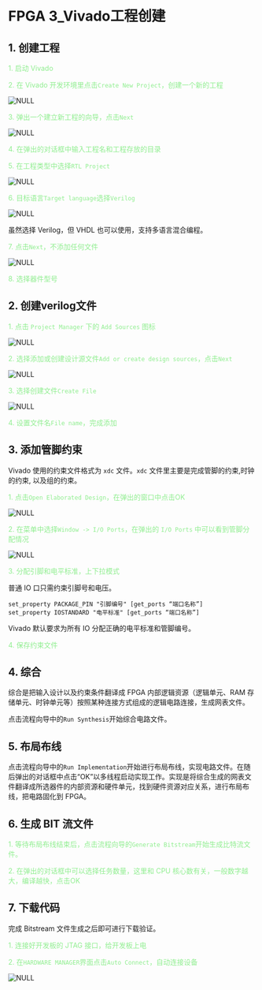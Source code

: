 # FPGA 3_Vivado工程创建

## 1. 创建工程

<font color=LightGreen>1. 启动 Vivado</font>

<font color=LightGreen>2. 在 Vivado 开发环境里点击`Create New Project`，创建一个新的工程</font>

![NULL](./assets/picture_1.jpg)

<font color=LightGreen>3. 弹出一个建立新工程的向导，点击`Next`</font>

![NULL](./assets/picture_2.jpg)

<font color=LightGreen>4. 在弹出的对话框中输入工程名和工程存放的目录</font>

<font color=LightGreen>5. 在工程类型中选择`RTL Project`</font>

![NULL](./assets/picture_3.jpg)

<font color=LightGreen>6. 目标语言`Target language`选择`Verilog`</font>

![NULL](./assets/picture_4.jpg)

虽然选择 Verilog，但 VHDL 也可以使用，支持多语言混合编程。

<font color=LightGreen>7. 点击`Next`，不添加任何文件</font>

![NULL](./assets/picture_5.jpg)

<font color=LightGreen>8. 选择器件型号</font>

## 2. 创建verilog文件

<font color=LightGreen>1. 点击 `Project Manager` 下的 `Add Sources` 图标</font>

![NULL](./assets/picture_6.jpg)

<font color=LightGreen>2. 选择添加或创建设计源文件`Add or create design sources`，点击`Next`</font>

![NULL](./assets/picture_7.jpg)

<font color=LightGreen>3. 选择创建文件`Create File`</font>

![NULL](./assets/picture_8.jpg)

<font color=LightGreen>4. 设置文件名`File name`，完成添加</font>

## 3. 添加管脚约束

Vivado 使用的约束文件格式为 `xdc` 文件。`xdc` 文件里主要是完成管脚的约束,时钟的约束,  以及组的约束。

<font color=LightGreen>1. 点击`Open Elaborated Design`，在弹出的窗口中点击OK</font>

![NULL](./assets/picture_9.jpg)

<font color=LightGreen>2. 在菜单中选择`Window -> I/O Ports`，在弹出的 `I/O Ports` 中可以看到管脚分配情况</font>

![NULL](./assets/picture_10.jpg)

<font color=LightGreen>3. 分配引脚和电平标准，上下拉模式</font>

普通 IO 口只需约束引脚号和电压。

```xdc
set_property PACKAGE_PIN "引脚编号" [get_ports “端口名称”] 
set_property IOSTANDARD "电平标准" [get_ports “端口名称”]
```

Vivado 默认要求为所有 IO 分配正确的电平标准和管脚编号。

<font color=LightGreen>4. 保存约束文件</font>

## 4. 综合

综合是把输入设计以及约束条件翻译成 FPGA 内部逻辑资源（逻辑单元、RAM 存储单元、时钟单元等）按照某种连接方式组成的逻辑电路连接，生成网表文件。

点击流程向导中的`Run Synthesis`开始综合电路文件。

## 5. 布局布线

点击流程向导中的`Run Implementation`开始进行布局布线，实现电路文件。在随后弹出的对话框中点击“OK”以多线程启动实现工作。实现是将综合生成的网表文件翻译成所选器件的内部资源和硬件单元，找到硬件资源对应关系，进行布局布线，把电路固化到 FPGA。

## 6. 生成 BIT 流文件

<font color=LightGreen>1. 等待布局布线结束后，点击流程向导的`Generate Bitstream`开始生成比特流文件。</font>

<font color=LightGreen>2. 在弹出的对话框中可以选择任务数量，这里和 CPU 核心数有关，一般数字越大，编译越快，点击OK</font>

## 7. 下载代码

完成 Bitstream 文件生成之后即可进行下载验证。

<font color=LightGreen>1. 连接好开发板的 JTAG 接口，给开发板上电</font>

<font color=LightGreen>2. 在`HARDWARE MANAGER`界面点击`Auto Connect`，自动连接设备</font>

![NULL](./assets/picture_11.jpg)
